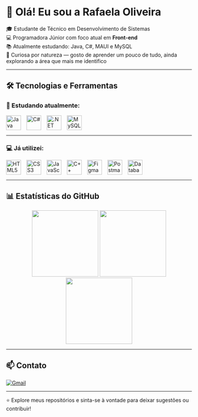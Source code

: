 # 👋 Olá! Eu sou a Rafaela Oliveira

🎓 Estudante de Técnico em Desenvolvimento de Sistemas  
💻 Programadora Júnior com foco atual em **Front-end**  
📚 Atualmente estudando: Java, C#, MAUI e MySQL  
🌱 Curiosa por natureza — gosto de aprender um pouco de tudo, ainda explorando a área que mais me identifico

---

## 🛠️ Tecnologias e Ferramentas

### 📘 Estudando atualmente:
<div style="display: flex; gap: 15px;">
  <img src="https://cdn.jsdelivr.net/gh/devicons/devicon/icons/java/java-original.svg" width="40" title="Java" />
  <img src="https://cdn.jsdelivr.net/gh/devicons/devicon/icons/csharp/csharp-original.svg" width="40" title="C#" />
  <img src="https://cdn.jsdelivr.net/gh/devicons/devicon/icons/dotnet/dotnet-original.svg" width="40" title=".NET MAUI" />
  <img src="https://cdn.jsdelivr.net/gh/devicons/devicon/icons/mysql/mysql-original.svg" width="40" title="MySQL" />
</div>

---

### 💻 Já utilizei:
<div style="display: flex; gap: 15px; flex-wrap: wrap;">
  <img src="https://cdn.jsdelivr.net/gh/devicons/devicon/icons/html5/html5-original.svg" width="40" title="HTML5" />
  <img src="https://cdn.jsdelivr.net/gh/devicons/devicon/icons/css3/css3-original.svg" width="40" title="CSS3" />
  <img src="https://cdn.jsdelivr.net/gh/devicons/devicon/icons/javascript/javascript-original.svg" width="40" title="JavaScript" />
  <img src="https://cdn.jsdelivr.net/gh/devicons/devicon/icons/cplusplus/cplusplus-original.svg" width="40" title="C++" />
  <img src="https://cdn.jsdelivr.net/gh/devicons/devicon/icons/figma/figma-original.svg" width="40" title="Figma" />
  <img src="https://cdn.jsdelivr.net/gh/devicons/devicon/icons/postman/postman-icon.svg" width="40" title="Postman" />
  <img src="https://cdn.jsdelivr.net/gh/devicons/devicon/icons/sqlite/sqlite-original.svg" width="40" title="Database Design" />
</div>

---

## 📊 Estatísticas do GitHub

<div align="center">

  <!-- Estatísticas principais com tema "tokyonight" -->
  <img height="180em" src="https://github-readme-stats.vercel.app/api?username=rafaela-oliveira21&show_icons=true&count_private=true&theme=tokyonight&hide_border=true" />

  <!-- Gráfico dos principais idiomas usados, estilo donut -->
  <img height="180em" src="https://github-readme-stats.vercel.app/api/top-langs/?username=rafaela-oliveira21&layout=donut&langs_count=8&theme=tokyonight&hide_border=true" />

  <!-- Streak de contribuições -->
  <img height="180em" src="https://github-readme-streak-stats.herokuapp.com/?user=rafaela-oliveira21&theme=tokyonight" />

</div>


---

## 📫 Contato

[![Gmail](https://img.shields.io/badge/-rafalelaoliveira20@gmail.com-D14836?style=flat-square&logo=gmail&logoColor=white)](mailto:rafalelaoliveira20@gmail.com)

---

⭐ Explore meus repositórios e sinta-se à vontade para deixar sugestões ou contribuir!
